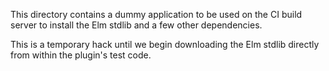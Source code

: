 This directory contains a dummy application to be used on
the CI build server to install the Elm stdlib and a few other
dependencies.

This is a temporary hack until we begin downloading the Elm
stdlib directly from within the plugin's test code.
